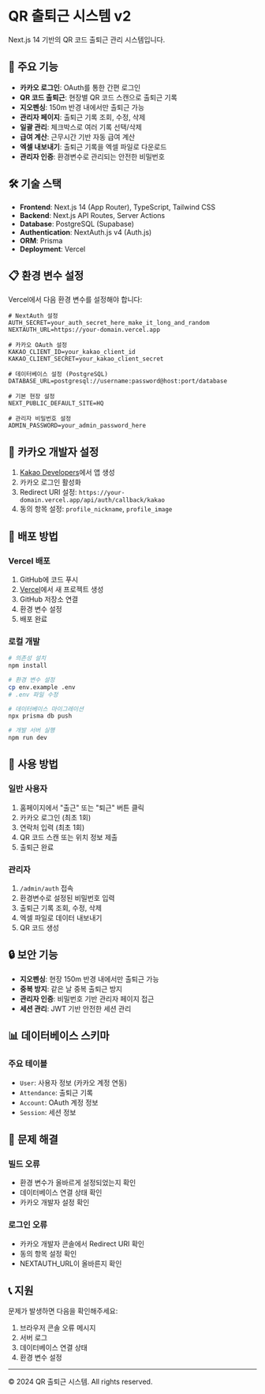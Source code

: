 # QR 출퇴근 시스템 v2

Next.js 14 기반의 QR 코드 출퇴근 관리 시스템입니다.

## 🚀 주요 기능

- **카카오 로그인**: OAuth를 통한 간편 로그인
- **QR 코드 출퇴근**: 현장별 QR 코드 스캔으로 출퇴근 기록
- **지오펜싱**: 150m 반경 내에서만 출퇴근 가능
- **관리자 페이지**: 출퇴근 기록 조회, 수정, 삭제
- **일괄 관리**: 체크박스로 여러 기록 선택/삭제
- **급여 계산**: 근무시간 기반 자동 급여 계산
- **엑셀 내보내기**: 출퇴근 기록을 엑셀 파일로 다운로드
- **관리자 인증**: 환경변수로 관리되는 안전한 비밀번호

## 🛠️ 기술 스택

- **Frontend**: Next.js 14 (App Router), TypeScript, Tailwind CSS
- **Backend**: Next.js API Routes, Server Actions
- **Database**: PostgreSQL (Supabase)
- **Authentication**: NextAuth.js v4 (Auth.js)
- **ORM**: Prisma
- **Deployment**: Vercel

## 📋 환경 변수 설정

Vercel에서 다음 환경 변수를 설정해야 합니다:

```env
# NextAuth 설정
AUTH_SECRET=your_auth_secret_here_make_it_long_and_random
NEXTAUTH_URL=https://your-domain.vercel.app

# 카카오 OAuth 설정
KAKAO_CLIENT_ID=your_kakao_client_id
KAKAO_CLIENT_SECRET=your_kakao_client_secret

# 데이터베이스 설정 (PostgreSQL)
DATABASE_URL=postgresql://username:password@host:port/database

# 기본 현장 설정
NEXT_PUBLIC_DEFAULT_SITE=HQ

# 관리자 비밀번호 설정
ADMIN_PASSWORD=your_admin_password_here
```

## 🔧 카카오 개발자 설정

1. [Kakao Developers](https://developers.kakao.com)에서 앱 생성
2. 카카오 로그인 활성화
3. Redirect URI 설정: `https://your-domain.vercel.app/api/auth/callback/kakao`
4. 동의 항목 설정: `profile_nickname`, `profile_image`

## 🚀 배포 방법

### Vercel 배포

1. GitHub에 코드 푸시
2. [Vercel](https://vercel.com)에서 새 프로젝트 생성
3. GitHub 저장소 연결
4. 환경 변수 설정
5. 배포 완료

### 로컬 개발

```bash
# 의존성 설치
npm install

# 환경 변수 설정
cp env.example .env
# .env 파일 수정

# 데이터베이스 마이그레이션
npx prisma db push

# 개발 서버 실행
npm run dev
```

## 📱 사용 방법

### 일반 사용자
1. 홈페이지에서 "출근" 또는 "퇴근" 버튼 클릭
2. 카카오 로그인 (최초 1회)
3. 연락처 입력 (최초 1회)
4. QR 코드 스캔 또는 위치 정보 제출
5. 출퇴근 완료

### 관리자
1. `/admin/auth` 접속
2. 환경변수로 설정된 비밀번호 입력
3. 출퇴근 기록 조회, 수정, 삭제
4. 엑셀 파일로 데이터 내보내기
5. QR 코드 생성

## 🔒 보안 기능

- **지오펜싱**: 현장 150m 반경 내에서만 출퇴근 가능
- **중복 방지**: 같은 날 중복 출퇴근 방지
- **관리자 인증**: 비밀번호 기반 관리자 페이지 접근
- **세션 관리**: JWT 기반 안전한 세션 관리

## 📊 데이터베이스 스키마

### 주요 테이블
- `User`: 사용자 정보 (카카오 계정 연동)
- `Attendance`: 출퇴근 기록
- `Account`: OAuth 계정 정보
- `Session`: 세션 정보

## 🐛 문제 해결

### 빌드 오류
- 환경 변수가 올바르게 설정되었는지 확인
- 데이터베이스 연결 상태 확인
- 카카오 개발자 설정 확인

### 로그인 오류
- 카카오 개발자 콘솔에서 Redirect URI 확인
- 동의 항목 설정 확인
- NEXTAUTH_URL이 올바른지 확인

## 📞 지원

문제가 발생하면 다음을 확인해주세요:
1. 브라우저 콘솔 오류 메시지
2. 서버 로그
3. 데이터베이스 연결 상태
4. 환경 변수 설정

---

© 2024 QR 출퇴근 시스템. All rights reserved.
